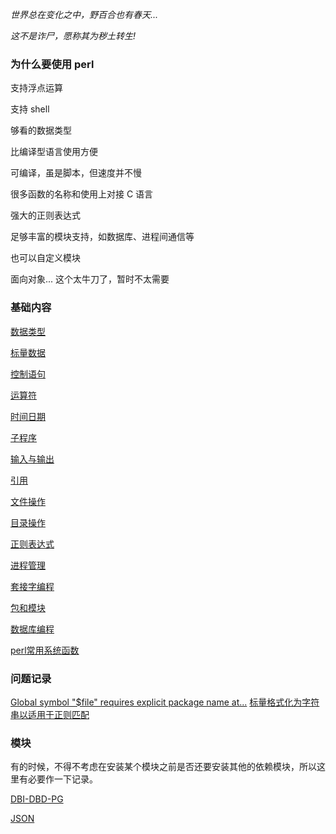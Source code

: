 
*世界总在变化之中，野百合也有春天...*

*这不是诈尸，愿称其为秽土转生!*


### 为什么要使用 perl

支持浮点运算

支持 shell

够看的数据类型

比编译型语言使用方便

可编译，虽是脚本，但速度并不慢

很多函数的名称和使用上对接 C 语言

强大的正则表达式

足够丰富的模块支持，如数据库、进程间通信等

也可以自定义模块

面向对象... 这个太牛刀了，暂时不太需要


### 基础内容

[数据类型](abc/数据类型.md)

[标量数据](abc/标量数据.md)

[控制语句](abc/控制语句.md)

[运算符](abc/运算符.md)

[时间日期](abc/时间日期.md)

[子程序](abc/子程序.md)

[输入与输出](abc/输入与输出.md)

[引用](abc/引用.md)

[文件操作](abc/文件操作.md)

[目录操作](abc/目录操作.md)

[正则表达式](abc/正则表达式.md)

[进程管理](abc/进程管理.md)

[套接字编程](abc/套接字编程.md)

[包和模块](abc/包和模块.md)

[数据库编程](abc/数据库编程.md)

[perl常用系统函数](F/常用函数.md)

### 问题记录

[Global symbol "$file" requires explicit package name at...](Q/01.md)
[标量格式化为字符串以适用于正则匹配](Q/02.md)


### 模块

有的时候，不得不考虑在安装某个模块之前是否还要安装其他的依赖模块，所以这里有必要作一下记录。

[DBI-DBD-PG](M/DBI-DBD-PG.md)

[JSON](M/JSON.md)
